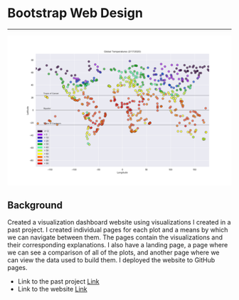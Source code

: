 # Bootstrap Web Design
- - -
![globaltemp](assets/GlobalTempPlot.png)
## Background

Created a visualization dashboard website using visualizations I created in a past project. I created individual pages for each plot and a means by which we can navigate between them. The pages contain the visualizations and their corresponding explanations. I also have a landing page, a page where we can see a comparison of all of the plots, and another page where we can view the data used to build them. I deployed the website to GitHub pages. 
* Link to the past project [Link](https://github.com/teomotun/Vacation-Planner)
* Link to the website [Link](https://teomotun.github.io/Bootstrap-Visualization-Dashboard/)
